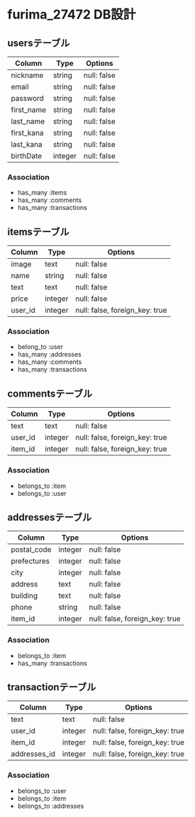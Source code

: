 # furima_27472 DB設計
## usersテーブル
|Column|Type|Options|
|------|----|-------|
|nickname|string|null: false|
|email|string|null: false|
|password|string|null: false|
|first_name|string|null: false|
|last_name|string|null: false|
|first_kana|string|null: false|
|last_kana|string|null: false|
|birthDate|integer|null: false|
### Association
- has_many :items
- has_many :comments
- has_many :transactions

## itemsテーブル
|Column|Type|Options|
|------|----|-------|
|image|text|null: false|
|name|string|null: false|
|text|text|null: false|
|price|integer|null: false|
|user_id|integer|null: false, foreign_key: true|
### Association
- belong_to :user
- has_many :addresses
- has_many :comments
- has_many :transactions

## commentsテーブル
|Column|Type|Options|
|------|----|-------|
|text|text|null: false|
|user_id|integer|null: false, foreign_key: true|
|item_id|integer|null: false, foreign_key: true|
### Association
- belongs_to :item
- belongs_to :user

## addressesテーブル
|Column|Type|Options|
|------|----|-------|
|postal_code|integer|null: false|
|prefectures|integer|null: false|
|city|integer|null: false|
|address|text|null: false|
|building|text|null: false|
|phone|string|null: false|
|item_id|integer|null: false, foreign_key: true|
### Association
- belongs_to :item
- has_many :transactions

## transactionテーブル
|Column|Type|Options|
|------|----|-------|
|text|text|null: false|
|user_id|integer|null: false, foreign_key: true|
|item_id|integer|null: false, foreign_key: true|
|addresses_id|integer|null: false, foreign_key: true|
### Association
- belongs_to :user
- belongs_to :item
- belongs_to :addresses